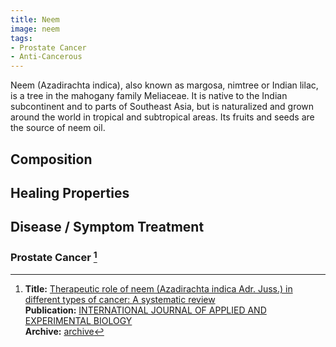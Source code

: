 ```yaml
---
title: Neem
image: neem
tags:
- Prostate Cancer
- Anti-Cancerous
---
```

Neem (Azadirachta indica), also known as margosa, nimtree or Indian lilac, is a tree in the mahogany family Meliaceae. It is native to the Indian subcontinent and to parts of Southeast Asia, but is naturalized and grown around the world in tropical and subtropical areas. Its fruits and seeds are the source of neem oil.
## Composition

## Healing Properties

## Disease / Symptom Treatment

### Prostate Cancer [^1]


[^1]: **Title:** [Therapeutic role of neem (Azadirachta indica Adr. Juss.) in different types of cancer: A systematic review](https://doi.org/10.56612/ijaeb.v1i1.58)<br>
**Publication:** [INTERNATIONAL JOURNAL OF APPLIED AND EXPERIMENTAL BIOLOGY](https://submissions.eminentscientists.com/index.php/IJAEB/index)<br>
**Archive:** [archive](https://bafybeib2a24osw3njduepndtgv24g4jktseoselnsjycvmvyix7u5dkvjy.ipfs.w3s.link/417.pdf)

[^2]: **Title:** []()<br>
**Publication:** []()<br>
**Archive:** [archive]()
